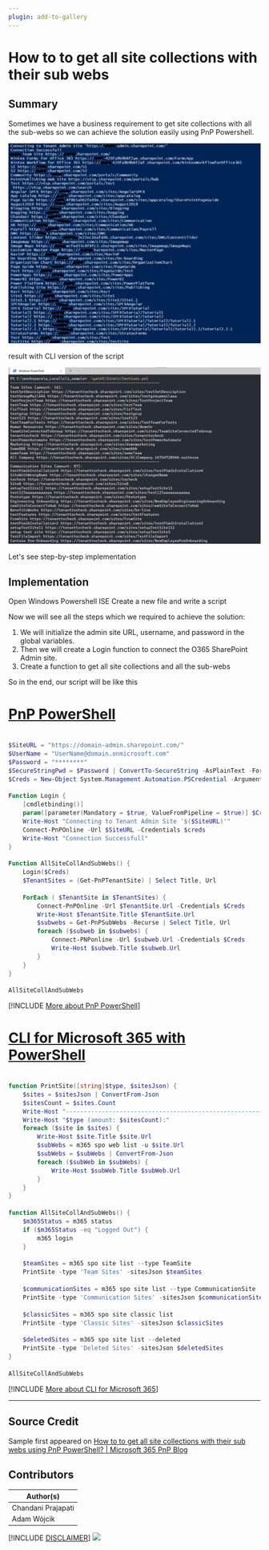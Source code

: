 ```yaml
---
plugin: add-to-gallery
---
```


# How to to get all site collections with their sub webs

## Summary

Sometimes we have a business requirement to get site collections with all the sub-webs so we can achieve the solution easily using PnP Powershell.

![Example Screenshot](assets/example.png)

result with CLI version of the script

![Example Cli Screenshot](assets/example_cli.png)

Let's see step-by-step implementation

## Implementation

Open Windows Powershell ISE
Create a new file and write a script

Now we will see all the steps which we required to achieve the solution:

1. We will initialize the admin site URL, username, and password in the global variables.
2. Then we will create a Login function to connect the O365 SharePoint Admin site.
3. Create a function to get all site collections and all the sub-webs

So in the end, our script will be like this

# [PnP PowerShell](#tab/pnpps)

```powershell

$SiteURL = "https://domain-admin.sharepoint.com/"
$UserName = "UserName@domain.onmicrosoft.com"
$Password = "********"
$SecureStringPwd = $Password | ConvertTo-SecureString -AsPlainText -Force 
$Creds = New-Object System.Management.Automation.PSCredential -ArgumentList $UserName, $SecureStringPwd

Function Login {
    [cmdletbinding()]
    param([parameter(Mandatory = $true, ValueFromPipeline = $true)] $Creds)
    Write-Host "Connecting to Tenant Admin Site '$($SiteURL)'" 
    Connect-PnPOnline -Url $SiteURL -Credentials $creds
    Write-Host "Connection Successfull"
}

Function AllSiteCollAndSubWebs() {
    Login($Creds)
    $TenantSites = (Get-PnPTenantSite) | Select Title, Url       
       
    ForEach ( $TenantSite in $TenantSites) { 
        Connect-PnPOnline -Url $TenantSite.Url -Credentials $Creds
        Write-Host $TenantSite.Title $TenantSite.Url
        $subwebs = Get-PnPSubWebs -Recurse | Select Title, Url
        foreach ($subweb in $subwebs) { 
            Connect-PNPonline -Url $subweb.Url -Credentials $Creds
            Write-Host $subweb.Title $subweb.Url 
        }  
    }
}

AllSiteCollAndSubWebs

```
[!INCLUDE [More about PnP PowerShell](../../docfx/includes/MORE-PNPPS.md)]

# [CLI for Microsoft 365 with PowerShell](#tab/cli-m365-ps)
```powershell

function PrintSite([string]$type, $sitesJson) {
    $sites = $sitesJson | ConvertFrom-Json
    $sitesCount = $sites.Count
    Write-Host "--------------------------------------------------------------------"
    Write-Host "$type (amount: $sitesCount):"
    foreach ($site in $sites) {
        Write-Host $site.Title $site.Url    
        $subWebs = m365 spo web list -u $site.Url
        $subWebs = $subWebs | ConvertFrom-Json
        foreach ($subWeb in $subWebs) {
            Write-Host $subWeb.Title $subWeb.Url
        }
    }
}

function AllSiteCollAndSubWebs() {
    $m365Status = m365 status
    if ($m365Status -eq "Logged Out") {
        m365 login
    }

    $teamSites = m365 spo site list --type TeamSite
    PrintSite -type 'Team Sites' -sitesJson $teamSites

    $communicationSites = m365 spo site list --type CommunicationSite
    PrintSite -type 'Communication Sites' -sitesJson $communicationSites

    $classicSites = m365 spo site classic list
    PrintSite -type 'Classic Sites' -sitesJson $classicSites

    $deletedSites = m365 spo site list --deleted
    PrintSite -type 'Deleted Sites' -sitesJson $deletedSites
}

AllSiteCollAndSubWebs

```
[!INCLUDE [More about CLI for Microsoft 365](../../docfx/includes/MORE-CLIM365.md)]
***

## Source Credit

Sample first appeared on [How to to get all site collections with their sub webs using PnP PowerShell? | Microsoft 365 PnP Blog](https://techcommunity.microsoft.com/t5/microsoft-365-pnp-blog/how-to-to-get-all-site-collections-with-their-sub-webs-using-pnp/ba-p/2322131)

## Contributors

| Author(s) |
|-----------|
| Chandani Prajapati |
| Adam Wójcik |

[!INCLUDE [DISCLAIMER](../../docfx/includes/DISCLAIMER.md)]
<img src="https://pnptelemetry.azurewebsites.net/script-samples/scripts/get-all-site-collections-subwebs" aria-hidden="true" />

